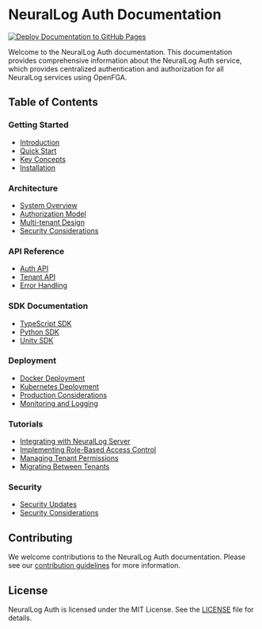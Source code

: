 # NeuralLog Auth Documentation

[![Deploy Documentation to GitHub Pages](https://github.com/NeuralLog/auth/actions/workflows/docs-deploy.yml/badge.svg)](https://github.com/NeuralLog/auth/actions/workflows/docs-deploy.yml)

Welcome to the NeuralLog Auth documentation. This documentation provides comprehensive information about the NeuralLog Auth service, which provides centralized authentication and authorization for all NeuralLog services using OpenFGA.

## Table of Contents

### Getting Started
- [Introduction](./guides/introduction.md)
- [Quick Start](./guides/quick-start.md)
- [Key Concepts](./guides/key-concepts.md)
- [Installation](./guides/installation.md)

### Architecture
- [System Overview](./architecture/overview.md)
- [Authorization Model](./architecture/authorization-model.md)
- [Multi-tenant Design](./architecture/multi-tenant-design.md)
- [Security Considerations](./architecture/security.md)

### API Reference
- [Auth API](./api/auth-api.md)
- [Tenant API](./api/tenant-api.md)
- [Error Handling](./api/error-handling.md)

### SDK Documentation
- [TypeScript SDK](./sdk/typescript.md)
- [Python SDK](./sdk/python.md)
- [Unity SDK](./sdk/unity.md)

### Deployment
- [Docker Deployment](./deployment/docker.md)
- [Kubernetes Deployment](./deployment/kubernetes.md)
- [Production Considerations](./deployment/production.md)
- [Monitoring and Logging](./deployment/monitoring.md)

### Tutorials
- [Integrating with NeuralLog Server](./guides/integrating-with-server.md)
- [Implementing Role-Based Access Control](./guides/implementing-rbac.md)
- [Managing Tenant Permissions](./guides/managing-tenant-permissions.md)
- [Migrating Between Tenants](./guides/tenant-migration.md)

### Security
- [Security Updates](./security/security-updates.md)
- [Security Considerations](./architecture/security.md)

## Contributing

We welcome contributions to the NeuralLog Auth documentation. Please see our [contribution guidelines](./guides/contributing.md) for more information.

## License

NeuralLog Auth is licensed under the MIT License. See the [LICENSE](../LICENSE) file for details.
